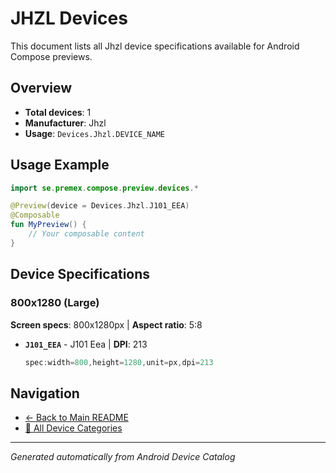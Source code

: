 # JHZL Devices

This document lists all Jhzl device specifications available for Android Compose previews.

## Overview

- **Total devices**: 1
- **Manufacturer**: Jhzl
- **Usage**: `Devices.Jhzl.DEVICE_NAME`

## Usage Example

```kotlin
import se.premex.compose.preview.devices.*

@Preview(device = Devices.Jhzl.J101_EEA)
@Composable
fun MyPreview() {
    // Your composable content
}
```

## Device Specifications

### 800x1280 (Large)

**Screen specs**: 800x1280px | **Aspect ratio**: 5:8

- **`J101_EEA`** - J101 Eea | **DPI**: 213
  ```kotlin
  spec:width=800,height=1280,unit=px,dpi=213
  ```

## Navigation

- [← Back to Main README](../../README.md)
- [📱 All Device Categories](../README.md)

---
*Generated automatically from Android Device Catalog*
